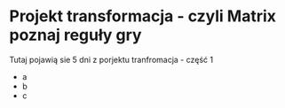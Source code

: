 # Projekt transformacja - czyli Matrix poznaj reguły gry

Tutaj pojawią sie 5 dni z porjektu tranfromacja - część 1
- a
- b
- c
